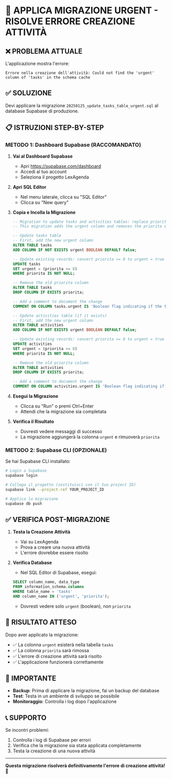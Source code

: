 # 🚨 APPLICA MIGRAZIONE URGENT - RISOLVE ERRORE CREAZIONE ATTIVITÀ

## ❌ PROBLEMA ATTUALE
L'applicazione mostra l'errore:
```
Errore nella creazione dell'attività: Could not find the 'urgent' column of 'tasks' in the schema cache
```

## ✅ SOLUZIONE
Devi applicare la migrazione `20250125_update_tasks_table_urgent.sql` al database Supabase di produzione.

## 📋 ISTRUZIONI STEP-BY-STEP

### METODO 1: Dashboard Supabase (RACCOMANDATO)

1. **Vai al Dashboard Supabase**
   - Apri https://supabase.com/dashboard
   - Accedi al tuo account
   - Seleziona il progetto LexAgenda

2. **Apri SQL Editor**
   - Nel menu laterale, clicca su "SQL Editor"
   - Clicca su "New query"

3. **Copia e Incolla la Migrazione**
   ```sql
   -- Migration to update tasks and activities tables: replace priorita with urgent column
   -- This migration adds the urgent column and removes the priorita column from both tables

   -- Update tasks table
   -- First, add the new urgent column
   ALTER TABLE tasks 
   ADD COLUMN IF NOT EXISTS urgent BOOLEAN DEFAULT false;

   -- Update existing records: convert priorita >= 8 to urgent = true
   UPDATE tasks 
   SET urgent = (priorita >= 8)
   WHERE priorita IS NOT NULL;

   -- Remove the old priorita column
   ALTER TABLE tasks 
   DROP COLUMN IF EXISTS priorita;

   -- Add a comment to document the change
   COMMENT ON COLUMN tasks.urgent IS 'Boolean flag indicating if the task is urgent (true) or normal (false). Replaces the old priorita numeric system.';

   -- Update activities table (if it exists)
   -- First, add the new urgent column
   ALTER TABLE activities 
   ADD COLUMN IF NOT EXISTS urgent BOOLEAN DEFAULT false;

   -- Update existing records: convert priorita >= 8 to urgent = true
   UPDATE activities 
   SET urgent = (priorita >= 8)
   WHERE priorita IS NOT NULL;

   -- Remove the old priorita column
   ALTER TABLE activities 
   DROP COLUMN IF EXISTS priorita;

   -- Add a comment to document the change
   COMMENT ON COLUMN activities.urgent IS 'Boolean flag indicating if the activity is urgent (true) or normal (false). Replaces the old priorita numeric system.';
   ```

4. **Esegui la Migrazione**
   - Clicca su "Run" o premi Ctrl+Enter
   - Attendi che la migrazione sia completata

5. **Verifica il Risultato**
   - Dovresti vedere messaggi di successo
   - La migrazione aggiungerà la colonna `urgent` e rimuoverà `priorita`

### METODO 2: Supabase CLI (OPZIONALE)

Se hai Supabase CLI installato:

```bash
# Login a Supabase
supabase login

# Collega il progetto (sostituisci con il tuo project ID)
supabase link --project-ref YOUR_PROJECT_ID

# Applica la migrazione
supabase db push
```

## ✅ VERIFICA POST-MIGRAZIONE

1. **Testa la Creazione Attività**
   - Vai su LexAgenda
   - Prova a creare una nuova attività
   - L'errore dovrebbe essere risolto

2. **Verifica Database**
   - Nel SQL Editor di Supabase, esegui:
   ```sql
   SELECT column_name, data_type 
   FROM information_schema.columns 
   WHERE table_name = 'tasks' 
   AND column_name IN ('urgent', 'priorita');
   ```
   - Dovresti vedere solo `urgent` (boolean), non `priorita`

## 🎯 RISULTATO ATTESO

Dopo aver applicato la migrazione:
- ✅ La colonna `urgent` esisterà nella tabella `tasks`
- ✅ La colonna `priorita` sarà rimossa
- ✅ L'errore di creazione attività sarà risolto
- ✅ L'applicazione funzionerà correttamente

## 🚨 IMPORTANTE

- **Backup**: Prima di applicare la migrazione, fai un backup del database
- **Test**: Testa in un ambiente di sviluppo se possibile
- **Monitoraggio**: Controlla i log dopo l'applicazione

## 📞 SUPPORTO

Se incontri problemi:
1. Controlla i log di Supabase per errori
2. Verifica che la migrazione sia stata applicata completamente
3. Testa la creazione di una nuova attività

---

**Questa migrazione risolverà definitivamente l'errore di creazione attività!** 🎉
